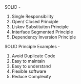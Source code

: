 SOLID - 
1) Single Responsibility
2) Open/ Closed Principle
3) Liskov Substituiton Principle
4) Interface Segmented Principle
5) Dependency Inversion Principle

SOLID Principle Examples - 
1) Avoid Duplicate Code
2) Easy to maintain
3) Easy to understand
4) Flexible software
5) Reduce Complexity
